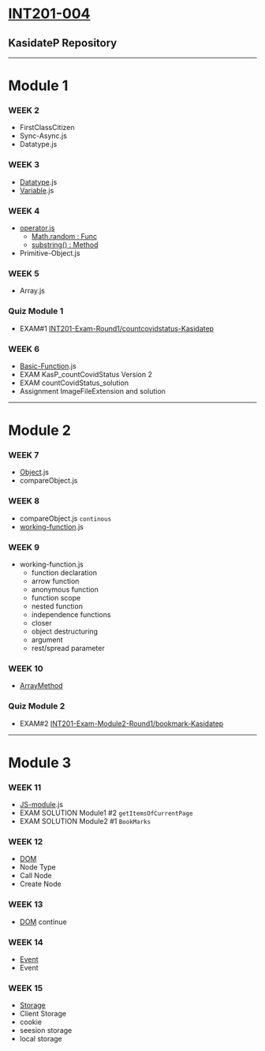# [INT201-004](https://kasidate.me/to/201upload)

## KasidateP Repository
---------
# Module 1
### WEEK 2
  - FirstClassCitizen
  - Sync-Async.js
  - Datatype.js

### WEEK 3
  - [Datatype](Document/TypesValuesVariables.pdf).js
  - [Variable](Document/TypesValuesVariables.pdf).js

### WEEK 4
  - [operator.js](https://developer.mozilla.org/en-US/docs/Web/JavaScript/Guide/Expressions_and_Operators)
    - [Math.random : Func](https://developer.mozilla.org/en-US/docs/Web/JavaScript/Reference/Global_Objects/Math/random)
    - [substring() : Method](https://developer.mozilla.org/en-US/docs/Web/JavaScript/Reference/Global_Objects/String/substring)
  - Primitive-Object.js

### WEEK 5
  - Array.js

### Quiz Module 1
   - EXAM#1 [INT201-Exam-Round1/countcovidstatus-Kasidatep](https://github.com/INT201-Exam-Round1/countcovidstatus-Kasidatep)
### WEEK 6
  - [Basic-Function](Document/Basic_Array_Function.pdf).js
  - EXAM KasP_countCovidStatus Version 2
  - EXAM countCovidStatus_solution 
  - Assignment ImageFileExtension and solution
---------
# Module 2

### WEEK 7
  - [Object](Document/Object.pdf).js
  - compareObject.js

### WEEK 8
  - compareObject.js `continous`
  - [working-function](Document/WorkingFunction.pdf).js

### WEEK 9
  - working-function.js
    - function declaration
    - arrow function
    - anonymous function
    - function scope 
    - nested function
    - independence functions
    - closer
    - object destructuring
    - argument
    - rest/spread parameter

### WEEK 10
   - [ArrayMethod](Document/arrayMethods.pdf)

### Quiz Module 2
   - EXAM#2 [INT201-Exam-Module2-Round1/bookmark-Kasidatep](https://github.com/INT201-Exam-Module2-Round1/bookmark-Kasidatep)
--------
# Module 3

### WEEK 11
  - [JS-module](./Document/JSModules_V2.pdf).js
  - EXAM SOLUTION Module1 #2 `getItemsOfCurrentPage`
  - EXAM SOLUTION Module2 #1 `BookMarks`

### WEEK 12
  - [DOM](./Document/DOM.pdf)
  - Node Type
  - Call Node
  - Create Node

### WEEK 13
  - [DOM](./Document/DOM.pdf) continue

### WEEK 14
  - [Event](./Document/Event.pdf)
  - Event

### WEEK 15
  - [Storage](./Document/storage.pdf)
  - Client Storage
  - cookie 
  - seesion storage
  - local storage 
